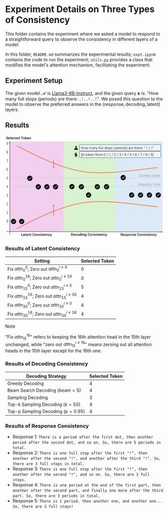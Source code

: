 # Experiment Details on Three Types of Consistency

This folder contains the experiment where we asked a model to respond to a straightforward query to observe the consistency in different layers of a model.

In this folder, `README.md` summarizes the experimental results; `expt.ipynb` contains the code to run the experiment; `utils.py` provides a class that modifies the model's attention mechanism, facilitating the experiment.

## Experiment Setup

The given model $\mathcal{M}$ is [Llama3-8B-Instruct](https://ai.meta.com/blog/meta-llama-3/), and the given query $\boldsymbol{x}$ is: "How many full stops (periods) are there: `.!..!..!`". We posed this question to the model to observe the preferred answers in the $`\{\text{response}, \text{decoding}, \text{latent}\}`$ layers.

## Results

![Consistency Types](./consistency-types.png)

### Results of Latent Consistency

| Setting                                                    | Selected Token |
| ---------------------------------------------------------- | -------------- |
| Fix $attn^0_0$; Zero out $attn^{i \neq 0}_0$               | 0              |
| Fix $attn^{16}_0$; Zero out $attn^{i \neq 16}_0$           | 0              |
| Fix $attn^0_{15}$; Zero out $attn^{i \neq 0}_{15}$         | 5              |
| Fix $`attn^{16}_{15}`$; Zero out $`attn^{i \neq 16}_{15}`$ | 4              |
| Fix $attn^0_{30}$; Zero out $attn^{i \neq 0}_{30}$         | 4              |
| Fix $`attn^{16}_{30}`$; Zero out $`attn^{i \neq 16}_{30}`$ | 4              |

> [!NOTE]
> "Fix $`attn^{16}_{15}`$" refers to keeping the 16th attention head in the 15th layer unchanged, while "zero out $`attn^{i \neq 16}_{15}`$" means zeroing out all attention heads in the 15th layer except for the 16th one.

### Results of Decoding Consistency

| Decoding Strategy                  | Selected Token |
| ---------------------------------- | -------------- |
| Greedy Decoding                    | 4              |
| Beam Search Decoding ($beam=5$)    | 4              |
| Sampling Decoding                  | 3              |
| Top-k Sampling Decoding ($k=50$)   | 4              |
| Top-p Sampling Decoding ($p=0.95$) | 4              |

### Results of Response Consistency

- Response 1: `There is a period after the first dot, then another period after the second dot, and so on. So, there are 5 periods in total.`
- Response 2: `There is one full stop after the first "!", then another after the second "!", and another after the third "!". So, there are 3 full stops in total.`
- Response 3: `There is one full stop after the first "!", then another after the second "!", and so on. So, there are 3 full stops.`
- Response 4: `There is one period at the end of the first part, then another after the second part, and finally one more after the third part. So, there are 3 periods in total.`
- Response 5: `There is 1 period, then another one, and another one... So, there are 3 full stops!`
